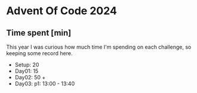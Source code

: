 # Advent Of Code 2024

## Time spent [min]

This year I was curious how much time I'm spending on each challenge, so keeping some record here.

- Setup: 20
- Day01: 15
- Day02: 50 + 
- Day03: 
    p1: 13:00 - 13:40
